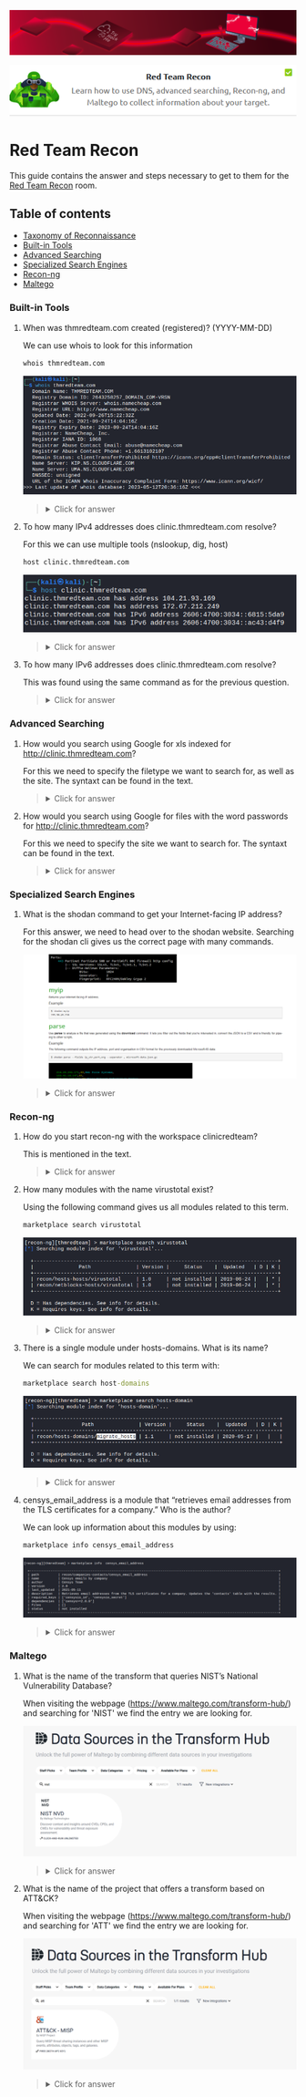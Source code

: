 ![Red Team Recon Banner](https://github.com/Kevinovitz/TryHackMe_Writeups/raw/main/redteamrecon/Red_Team_Recon_Banner.png)

<p align="center">
   <img src="https://github.com/Kevinovitz/TryHackMe_Writeups/raw/main/redteamrecon/Red_Team_Recon_Cover.png" alt="Red Team Recon Logo">
</p>

# Red Team Recon

This guide contains the answer and steps necessary to get to them for the [Red Team Recon](https://tryhackme.com/room/redteamrecon) room.

## Table of contents

- [Taxonomy of Reconnaissance](#taxonomy-of-reconnaissance)
- [Built-in Tools](#built-in-tools)
- [Advanced Searching](#advanced-searching)
- [Specialized Search Engines](#specialized-search-engines)
- [Recon-ng](#recon-ng)
- [Maltego](#maltego)

### Built-in Tools

1. When was thmredteam.com created (registered)? (YYYY-MM-DD)

   We can use whois to look for this information
   
   ```cmd
   whois thmredteam.com
   ```
   
   ![Creation Date](https://github.com/Kevinovitz/TryHackMe_Writeups/raw/main/redteamrecon/Red_Team_Recon_Built_In_Creation_Date.png)

   ><details><summary>Click for answer</summary>2021-09-24</details>

2. To how many IPv4 addresses does clinic.thmredteam.com resolve?

   For this we can use multiple tools (nslookup, dig, host)
   
   ```cmd
   host clinic.thmredteam.com
   ```
   
   ![IP Addresses](https://github.com/Kevinovitz/TryHackMe_Writeups/raw/main/redteamrecon/Red_Team_Recon_Built_In_IP_Addresses.png)

   ><details><summary>Click for answer</summary>2</details>

3. To how many IPv6 addresses does clinic.thmredteam.com resolve?

   This was found using the same command as for the previous question.

   ><details><summary>Click for answer</summary>2</details>

### Advanced Searching

1. How would you search using Google for xls indexed for http://clinic.thmredteam.com?

   For this we need to specify the filetype we want to search for, as well as the site. The syntaxt can be found in the text.

   ><details><summary>Click for answer</summary>filetype:xls site:clinic.thmredteam.com</details>

2. How would you search using Google for files with the word passwords for http://clinic.thmredteam.com?

   For this we need to specify the site we want to search for. The syntaxt can be found in the text.

   ><details><summary>Click for answer</summary>passwords site:clinic.thmredteam.com</details>

### Specialized Search Engines

1. What is the shodan command to get your Internet-facing IP address?

   For this answer, we need to head over to the shodan website. Searching for the shodan cli gives us the correct page with many commands.
   
   ![Shodan](https://github.com/Kevinovitz/TryHackMe_Writeups/raw/main/redteamrecon/Red_Team_Recon_Specialized_Search_Engines_Shodan.png)

   ><details><summary>Click for answer</summary>shodan myip</details>

### Recon-ng

1. How do you start recon-ng with the workspace clinicredteam?

   This is mentioned in the text.

   ><details><summary>Click for answer</summary>recon-ng -w clinicredteam</details>

2. How many modules with the name virustotal exist?

   Using the following command gives us all modules related to this term.
   
   ```cmd
   marketplace search virustotal
   ```
   
   ![Virustotal](https://github.com/Kevinovitz/TryHackMe_Writeups/raw/main/redteamrecon/Red_Team_Recon_Recon_NG_Virustotal.png)

   ><details><summary>Click for answer</summary>2</details>

3. There is a single module under hosts-domains. What is its name?

   We can search for modules related to this term with:
   
   ```cmd
   marketplace search host-domains
   ```
   
   ![Domain](https://github.com/Kevinovitz/TryHackMe_Writeups/raw/main/redteamrecon/Red_Team_Recon_Recon_NG_Domain.png)

   ><details><summary>Click for answer</summary>migrate_hosts</details>

4. censys_email_address is a module that “retrieves email addresses from the TLS certificates for a company.” Who is the author?

   We can look up information about this modules by using:
   
   ```cmd
   marketplace info censys_email_address
   ```
   
   ![Censys](https://github.com/Kevinovitz/TryHackMe_Writeups/raw/main/redteamrecon/Red_Team_Recon_Recon_NG_Censys.png)

   ><details><summary>Click for answer</summary>Censys Team</details>

### Maltego

1. What is the name of the transform that queries NIST’s National Vulnerability Database?

   When visiting the webpage (https://www.maltego.com/transform-hub/) and searching for 'NIST' we find the entry we are looking for.
   
   ![NIST](https://github.com/Kevinovitz/TryHackMe_Writeups/raw/main/redteamrecon/Red_Team_Recon_Maltego_NIST.png)

   ><details><summary>Click for answer</summary>NIST NVD</details>

2. What is the name of the project that offers a transform based on ATT&CK?

   When visiting the webpage (https://www.maltego.com/transform-hub/) and searching for 'ATT' we find the entry we are looking for.
   
   ![ATTACK](https://github.com/Kevinovitz/TryHackMe_Writeups/raw/main/redteamrecon/Red_Team_Recon_Maltego_ATTACK.png)

   ><details><summary>Click for answer</summary>MISP Project</details>
